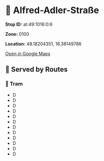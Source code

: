 # 🚉 Alfred-Adler-Straße


**Stop ID:** at:49:1016:0:6

**Zone:** 0100

**Location:** 48.18204351, 16.38149786

[Open in Google Maps](https://www.google.com/maps?q=48.18204351,16.38149786)

## 🚆 Served by Routes

### 🚊 Tram
- D
- D
- D
- D
- D
- D
- D
- D
- D
- D
- D
- D